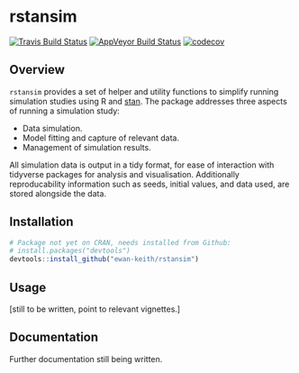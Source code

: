 
<!-- README.md is generated from README.Rmd. Please edit that file -->
rstansim
========

[![Travis Build Status](https://travis-ci.org/Ewan-Keith/rstansim.svg?branch=master)](https://travis-ci.org/Ewan-Keith/rstansim) [![AppVeyor Build Status](https://ci.appveyor.com/api/projects/status/github/Ewan-Keith/rstansim?branch=master&svg=true)](https://ci.appveyor.com/project/Ewan-Keith/rstansim) [![codecov](https://codecov.io/gh/Ewan-Keith/rstansim/branch/master/graph/badge.svg)](https://codecov.io/gh/Ewan-Keith/rstansim)

Overview
--------

`rstansim` provides a set of helper and utility functions to simplify running simulation studies using R and [stan](http://mc-stan.org/). The package addresses three aspects of running a simulation study:

-   Data simulation.
-   Model fitting and capture of relevant data.
-   Management of simulation results.

All simulation data is output in a tidy format, for ease of interaction with tidyverse packages for analysis and visualisation. Additionally reproducability information such as seeds, initial values, and data used, are stored alongside the data.

Installation
------------

``` r
# Package not yet on CRAN, needs installed from Github:
# install.packages("devtools")
devtools::install_github("ewan-keith/rstansim")
```

Usage
-----

\[still to be written, point to relevant vignettes.\]

Documentation
-------------

Further documentation still being written.
